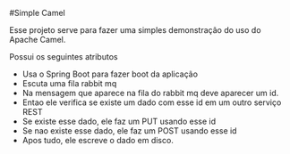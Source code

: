 #Simple Camel

Esse projeto serve para fazer uma simples demonstração do uso do Apache Camel. 

Possui os seguintes atributos

- Usa o Spring Boot para fazer boot da aplicação
- Escuta uma fila rabbit mq
- Na mensagem que aparece na fila do rabbit mq deve aparecer um id.
- Entao ele verifica se existe um dado com esse id em um outro serviço REST
- Se existe esse dado, ele faz um PUT usando esse id
- Se nao existe esse dado, ele faz um POST usando esse id
- Apos tudo, ele escreve o dado em disco.


